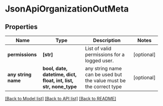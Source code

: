 # JsonApiOrganizationOutMeta


## Properties
Name | Type | Description | Notes
------------ | ------------- | ------------- | -------------
**permissions** | **[str]** | List of valid permissions for a logged user. | [optional] 
**any string name** | **bool, date, datetime, dict, float, int, list, str, none_type** | any string name can be used but the value must be the correct type | [optional]

[[Back to Model list]](../README.md#documentation-for-models) [[Back to API list]](../README.md#documentation-for-api-endpoints) [[Back to README]](../README.md)


